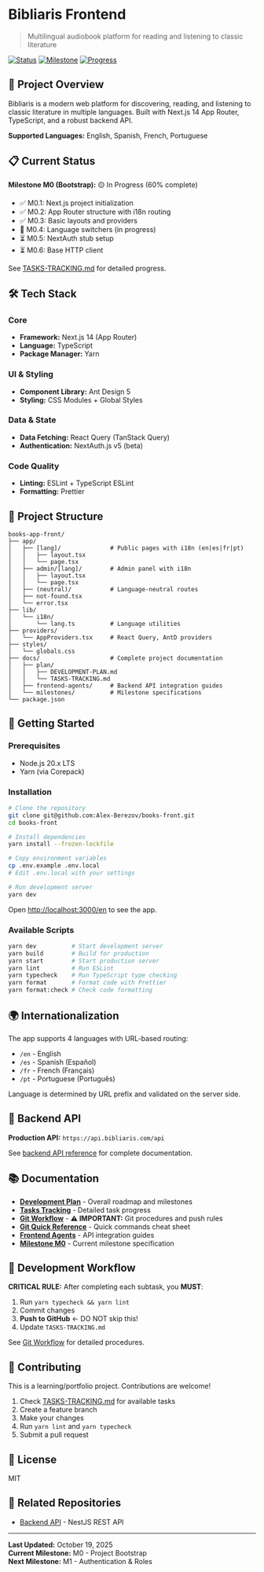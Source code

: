 # Bibliaris Frontend

> Multilingual audiobook platform for reading and listening to classic literature

[![Status](https://img.shields.io/badge/status-in_development-yellow)](https://github.com/Alex-Berezov/books-front)
[![Milestone](https://img.shields.io/badge/milestone-M0-blue)](./docs/plan/TASKS-TRACKING.md)
[![Progress](https://img.shields.io/badge/progress-6%25-orange)](./docs/plan/TASKS-TRACKING.md)

## 🚀 Project Overview

Bibliaris is a modern web platform for discovering, reading, and listening to classic literature in multiple languages. Built with Next.js 14 App Router, TypeScript, and a robust backend API.

**Supported Languages:** English, Spanish, French, Portuguese

## 📋 Current Status

**Milestone M0 (Bootstrap):** 🟡 In Progress (60% complete)

- ✅ M0.1: Next.js project initialization
- ✅ M0.2: App Router structure with i18n routing
- ✅ M0.3: Basic layouts and providers
- 🔄 M0.4: Language switchers (in progress)
- ⏳ M0.5: NextAuth stub setup
- ⏳ M0.6: Base HTTP client

See [TASKS-TRACKING.md](./docs/plan/TASKS-TRACKING.md) for detailed progress.

## 🛠️ Tech Stack

### Core

- **Framework:** Next.js 14 (App Router)
- **Language:** TypeScript
- **Package Manager:** Yarn

### UI & Styling

- **Component Library:** Ant Design 5
- **Styling:** CSS Modules + Global Styles

### Data & State

- **Data Fetching:** React Query (TanStack Query)
- **Authentication:** NextAuth.js v5 (beta)

### Code Quality

- **Linting:** ESLint + TypeScript ESLint
- **Formatting:** Prettier

## 📁 Project Structure

```
books-app-front/
├── app/
│   ├── [lang]/              # Public pages with i18n (en|es|fr|pt)
│   │   ├── layout.tsx
│   │   └── page.tsx
│   ├── admin/[lang]/        # Admin panel with i18n
│   │   ├── layout.tsx
│   │   └── page.tsx
│   ├── (neutral)/           # Language-neutral routes
│   ├── not-found.tsx
│   └── error.tsx
├── lib/
│   └── i18n/
│       └── lang.ts          # Language utilities
├── providers/
│   └── AppProviders.tsx     # React Query, AntD providers
├── styles/
│   └── globals.css
├── docs/                    # Complete project documentation
│   ├── plan/
│   │   ├── DEVELOPMENT-PLAN.md
│   │   └── TASKS-TRACKING.md
│   ├── frontend-agents/     # Backend API integration guides
│   └── milestones/          # Milestone specifications
└── package.json
```

## 🚀 Getting Started

### Prerequisites

- Node.js 20.x LTS
- Yarn (via Corepack)

### Installation

```bash
# Clone the repository
git clone git@github.com:Alex-Berezov/books-front.git
cd books-front

# Install dependencies
yarn install --frozen-lockfile

# Copy environment variables
cp .env.example .env.local
# Edit .env.local with your settings

# Run development server
yarn dev
```

Open [http://localhost:3000/en](http://localhost:3000/en) to see the app.

### Available Scripts

```bash
yarn dev          # Start development server
yarn build        # Build for production
yarn start        # Start production server
yarn lint         # Run ESLint
yarn typecheck    # Run TypeScript type checking
yarn format       # Format code with Prettier
yarn format:check # Check code formatting
```

## 🌍 Internationalization

The app supports 4 languages with URL-based routing:

- `/en` - English
- `/es` - Spanish (Español)
- `/fr` - French (Français)
- `/pt` - Portuguese (Português)

Language is determined by URL prefix and validated on the server side.

## 🔗 Backend API

**Production API:** `https://api.bibliaris.com/api`

See [backend API reference](./docs/frontend-agents/backend-api-reference.md) for complete documentation.

## 📚 Documentation

- **[Development Plan](./docs/plan/DEVELOPMENT-PLAN.md)** - Overall roadmap and milestones
- **[Tasks Tracking](./docs/plan/TASKS-TRACKING.md)** - Detailed task progress
- **[Git Workflow](./docs/GIT-WORKFLOW.md)** - **⚠️ IMPORTANT:** Git procedures and push rules
- **[Git Quick Reference](./docs/GIT-QUICK-REF.md)** - Quick commands cheat sheet
- **[Frontend Agents](./docs/frontend-agents/)** - API integration guides
- **[Milestone M0](./docs/milestones/M0-bootstrap.md)** - Current milestone specification

## 🔄 Development Workflow

**CRITICAL RULE:** After completing each subtask, you **MUST**:
1. Run `yarn typecheck && yarn lint`
2. Commit changes
3. **Push to GitHub** ← DO NOT skip this!
4. Update `TASKS-TRACKING.md`

See [Git Workflow](./docs/GIT-WORKFLOW.md) for detailed procedures.

## 🤝 Contributing

This is a learning/portfolio project. Contributions are welcome!

1. Check [TASKS-TRACKING.md](./docs/plan/TASKS-TRACKING.md) for available tasks
2. Create a feature branch
3. Make your changes
4. Run `yarn lint` and `yarn typecheck`
5. Submit a pull request

## 📄 License

MIT

## 🔗 Related Repositories

- [Backend API](https://github.com/Alex-Berezov/books-app-back) - NestJS REST API

---

**Last Updated:** October 19, 2025  
**Current Milestone:** M0 - Project Bootstrap  
**Next Milestone:** M1 - Authentication & Roles
